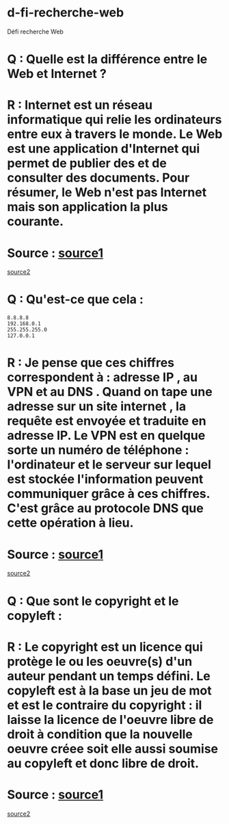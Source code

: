 # d-fi-recherche-web

Défi recherche Web

# Q : Quelle est la différence entre le Web et Internet ?

# R : Internet est un réseau informatique qui relie les ordinateurs entre eux à travers le monde. Le Web est une application d'Internet qui permet de publier des et de consulter des documents. Pour résumer, le Web n'est pas Internet mais son application la plus courante.

# Source : [source1](http://www.gralon.net/articles/internet-et-webmaster/logiciel/article-quelle-est-la-difference-entre-web-et-internet--8644.htm)

[source2](https://www.service-public.fr/particuliers/actualites/007052)



# Q : Qu'est-ce que cela :

    8.8.8.8
    192.168.0.1
    255.255.255.0
    127.0.0.1

# R : Je pense que ces chiffres correspondent à : adresse IP , au VPN et au DNS . Quand on tape une adresse sur un site internet , la requête est envoyée et traduite en adresse IP. Le VPN est en quelque sorte un numéro de téléphone : l'ordinateur et le serveur sur lequel est stockée l'information peuvent communiquer grâce à ces chiffres. C'est grâce au protocole DNS que cette opération à lieu.

# Source : [source1](http://www.usinages.com/threads/vpn-et-dns.86571/print)
[source2](http://www.culture-informatique.net/cest-quoi-un-serveur-dns/)


# Q : Que sont le copyright et le copyleft :

# R : Le copyright est un licence qui protège le ou les oeuvre(s) d'un auteur pendant un temps défini. Le copyleft est à la base un jeu de mot et est le contraire du copyright : il laisse la licence de l'oeuvre libre de droit à condition que la nouvelle oeuvre créee soit elle aussi soumise au copyleft et donc libre de droit.

# Source : [source1](https://www.c2i-revision.fr/complement.php?id_con=307)
[source2](http://www.larousse.fr/dictionnaires/francais/copyright/19166)
